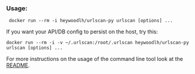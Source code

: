 ### Usage:

```
 docker run --rm -i heywoodlh/urlscan-py urlscan [options] ...
```

If you want your API/DB config to persist on the host, try this:

```
docker run --rm -i -v ~/.urlscan:/root/.urlscan heywoodlh/urlscan-py urlscan [options] ...
```


For more instructions on the usage of the command line tool look at the [README](https://github.com/heywoodlh/urlscan-py/blob/master/README.md).
